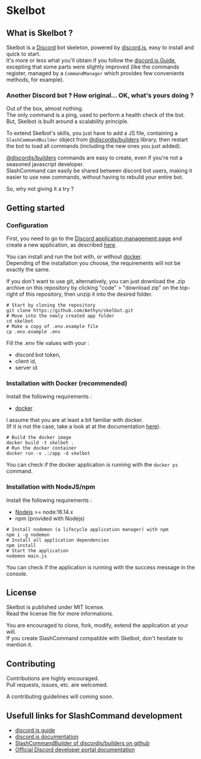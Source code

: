 # Skelbot

## What is Skelbot ?

Skelbot is a [Discord](https://discord.com/) bot skeleton, powered by [discord.js](https://discord.js.org/), easy to install and quick to start.  
It's more or less what you'll obtain if you follow the [discord.js Guide](https://discordjs.guide/), excepting that some parts were slightly improved (like the commands register, managed by a `CommandManager` which provides few convenients methods, for example).  

### Another Discord bot ? How original... OK, what's yours doing ?

Out of the box, almost nothing.  
The only command is a ping, used to perform a health check of the bot.  
But, Skelbot is built around a scalability principle.  

To extend Skelbot's skills, you just have to add a JS file, containing a `SlashCommandBuilder` object from [@discordjs/builders](https://github.com/discordjs/builders/blob/main/docs/examples/Slash%20Command%20Builders.md) library, then restart the bot to load all commands (including the new ones you just added).  

[@discordjs/builders](https://github.com/discordjs/builders/blob/main/docs/examples/Slash%20Command%20Builders.md) commands are easy to create, even if you're not a seasoned javascript developer.  
SlashCommand can easily be shared between discord bot users, making it easier to use new commands, without having to rebuild your entire bot.  

So, why not giving it a try ?  

## Getting started

### Configuration

First, you need to go to the [Discord application management page](https://discordapp.com/developers/applications/me) and create a new application, as described [here](https://discord.com/developers/docs/getting-started#configuring-a-bot).  

You can install and run the bot with, or without [docker](https://www.docker.com/).  
Depending of the installation you choose, the requirements will not be exactly the same.  

If you don't want to use git, alternatively, you can just download the .zip archive on this repository by clicking "code" > "download zip" on the top-right of this repository, then unzip it into the desired folder.  

```shell
# Start by cloning the repository
git clone https://github.com/Aethyn/skelbot.git
# Move into the newly created app folder
cd skelbot
# Make a copy of .env.example file
cp .env.example .env
```

Fill the .env file values with your :
* discord bot token,
* client id,
* server id

### Installation with Docker (recommended)

Install the following requirements :
* [docker](https://www.docker.com/)

I assume that you are at least a bit familiar with docker.  
(If it is not the case, take a look at at the documentation [here](https://docs.docker.com/get-started/)).  

```shell
# Build the docker image
docker build -t skelbot .
# Run the docker container
docker run -v .:/app -d skelbot
```

You can check if the docker application is running with the `docker ps` command.  

### Installation with NodeJS/npm

Install the following requirements :
* [Nodejs](https://nodejs.org/en/) >= node:16.14.x
* npm (provided with Nodejs)

```shell
# Install nodemon (a lifecycle application manager) with npm
npm i -g nodemon
# Install all application dependencies
npm install
# Start the application
nodemon main.js
```

You can check if the application is running with the success message in the console.  

## License

Skelbot is published under MIT license.  
Read the license file for more informations.  

You are encouraged to clone, fork, modify, extend the application at your will.  
If you create SlashCommand compatible with Skelbot, don't hesitate to mention it.  

## Contributing

Contributions are highly encouraged.  
Pull requests, issues, etc. are welcomed.  

A contributing guidelines will coming soon.  

## Usefull links for SlashCommand development

* [discord.js guide](https://discordjs.guide/)
* [discord.js documentation](https://discord.js.org/#/docs/discord.js/stable/general/welcome)
* [SlashCommandBuilder of discordjs/builders on github](https://github.com/discordjs/builders/blob/main/docs/examples/Slash%20Command%20Builders.md)
* [Official Discord developer portal documentation](https://discord.com/developers/docs/intro)
